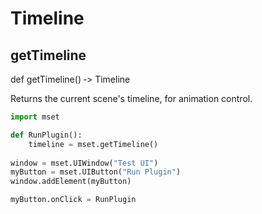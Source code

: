 # Timeline

## getTimeline

def getTimeline() ‑> Timeline

Returns the current scene's timeline, for animation control.

```python
import mset

def RunPlugin():
    timeline = mset.getTimeline()
    
window = mset.UIWindow("Test UI")
myButton = mset.UIButton("Run Plugin")
window.addElement(myButton)

myButton.onClick = RunPlugin
```
